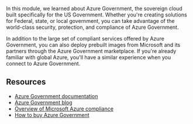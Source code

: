 In this module, we learned about Azure Government, the sovereign cloud built specifically for the US Government. Whether you're creating solutions for Federal, state, or local government, you can take advantage of the world-class security, protection, and compliance of Azure Government. 

In addition to the large set of compliant services offered by Azure Government, you can also deploy prebuilt images from Microsoft and its partners through the Azure Government marketplace. If you're already familiar with global Azure, you'll have a similar experience when you connect to Azure Government. 

## Resources

- [Azure Government documentation](/azure/azure-government/)
- [Azure Government blog](https://blogs.msdn.microsoft.com/azuregov)
- [Overview of Microsoft Azure compliance](https://aka.ms/AzureCompliance)
- [How to buy Azure Government](https://azure.microsoft.com/offers/azure-government/)